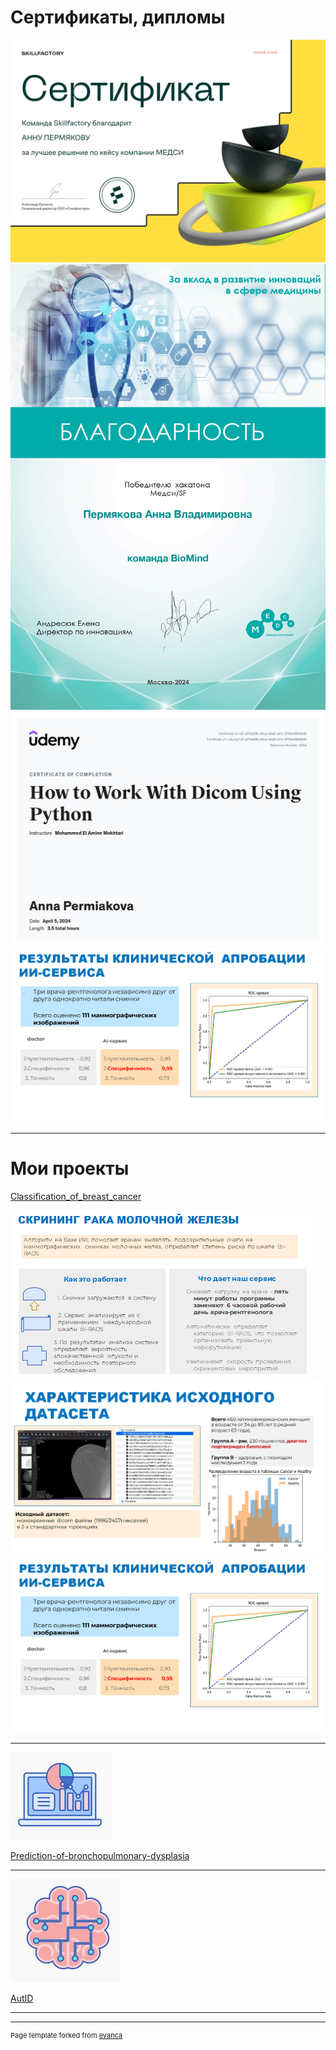 # Сертификаты, дипломы 

<img src="images/Анна Пермякова.)сертификат_хакатон_page-0001.jpg?raw=true"/> 

<img src="images/Благодарность Пермякова_page-0001.jpg"/> 

<img src="images/серт.jpg?raw=true"/> 

 <img src="images/1.1.4.png?raw=true"/> 
 
---

# Мои проекты


[Classification_of_breast_cancer](https://github.com/annapermiakova/Stream-it_model_cancer_mammae/)


<img src="images/1.1.3.png?raw=true"/> 

<img src="images/1.1.5.png?raw=true"/> 

 <img src="images/1.1.4.png?raw=true"/> 
 
---
<img src="images/2.png?raw=true"/>

[Prediction-of-bronchopulmonary-dysplasia](https://github.com/annapermiakova/Prediction-of-bronchopulmonary-dysplasia/)


---
<img src="images/3.png?raw=true"/>

[AutID](https://github.com/annapermiakova/AutID/)



---




---
<p style="font-size:11px">Page template forked from <a href="https://github.com/evanca/quick-portfolio">evanca</a></p>
<!-- Remove above link if you don't want to attibute -->
